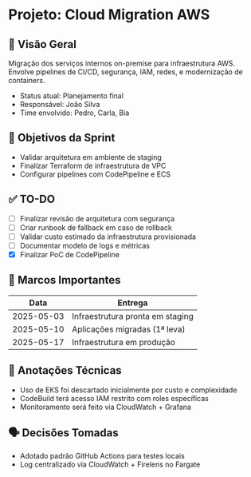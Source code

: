 # Projeto: Cloud Migration AWS

## 📌 Visão Geral
Migração dos serviços internos on-premise para infraestrutura AWS. Envolve pipelines de CI/CD, segurança, IAM, redes, e modernização de containers.

- Status atual: Planejamento final
- Responsável: João Silva
- Time envolvido: Pedro, Carla, Bia

## 🎯 Objetivos da Sprint
- Validar arquitetura em ambiente de staging
- Finalizar Terraform de infraestrutura de VPC
- Configurar pipelines com CodePipeline e ECS

## ✅ TO-DO

- [ ] Finalizar revisão de arquitetura com segurança
- [ ] Criar runbook de fallback em caso de rollback
- [ ] Validar custo estimado da infraestrutura provisionada
- [ ] Documentar modelo de logs e métricas
- [x] Finalizar PoC de CodePipeline

## 📅 Marcos Importantes

| Data       | Entrega                              |
|------------|---------------------------------------|
| 2025-05-03 | Infraestrutura pronta em staging      |
| 2025-05-10 | Aplicações migradas (1ª leva)         |
| 2025-05-17 | Infraestrutura em produção            |

## 🧠 Anotações Técnicas
- Uso de EKS foi descartado inicialmente por custo e complexidade
- CodeBuild terá acesso IAM restrito com roles específicas
- Monitoramento será feito via CloudWatch + Grafana

## 🗣️ Decisões Tomadas
- Adotado padrão GitHub Actions para testes locais
- Log centralizado via CloudWatch + Firelens no Fargate
